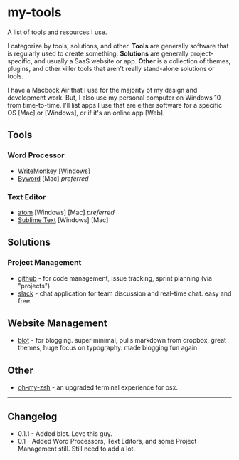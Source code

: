 # my-tools
A list of tools and resources I use. 

I categorize by tools, solutions, and other. **Tools** are generally software that is regularly used to create something. **Solutions** are generally project-specific, and usually a SaaS website or app. **Other** is a collection of themes, plugins, and other killer tools that aren't really stand-alone solutions or tools.

I have a Macbook Air that I use for the majority of my design and development work. But, I also use my personal computer on Windows 10 from time-to-time. I'll list apps I use that are either software for a specific OS [Mac] or [Windows], or if it's an online app [Web].

## Tools
### Word Processor
* [WriteMonkey](http://writemonkey.com) [Windows] 
* [Byword](https://bywordapp.com/) [Mac] *preferred*

### Text Editor
* [atom](https://atom.io/) [Windows] [Mac] *preferred*
* [Sublime Text](https://www.sublimetext.com/) [Windows] [Mac]

## Solutions

### Project Management
* [github](http://www.github.com) - for code management, issue tracking, sprint planning (via "projects")
* [slack](https://slack.com/) - chat application for team discussion and real-time chat. easy and free.

## Website Management
* [blot](https://blot.im/) - for blogging. super minimal, pulls markdown from dropbox, great themes, huge focus on typography. made blogging fun again.

## Other
* [oh-my-zsh](http://ohmyz.sh/) - an upgraded terminal experience for osx.


--- 

## Changelog
- 0.1.1 - Added blot. Love this guy.
- 0.1 - Added Word Processors, Text Editors, and some Project Management still. Still need to add a lot.

